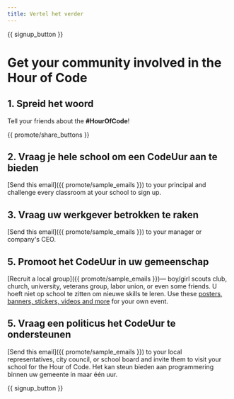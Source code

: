 ```yaml
---
title: Vertel het verder
---
```


{{ signup_button }}

# Get your community involved in the Hour of Code

## 1. Spreid het woord

Tell your friends about the **#HourOfCode**!

{{ promote/share_buttons }}

## 2. Vraag je hele school om een CodeUur aan te bieden

[Send this email]({{ promote/sample_emails }}) to your principal and challenge every classroom at your school to sign up.

## 3. Vraag uw werkgever betrokken te raken

[Send this email]({{ promote/sample_emails }}) to your manager or company's CEO.

## 5. Promoot het CodeUur in uw gemeenschap

[Recruit a local group]({{ promote/sample_emails }})— boy/girl scouts club, church, university, veterans group, labor union, or even some friends. U hoeft niet op school te zitten om nieuwe skills te leren. Use these [posters, banners, stickers, videos and more](/promote/resources) for your own event.

## 5. Vraag een politicus het CodeUur te ondersteunen

[Send this email]({{ promote/sample_emails }}) to your local representatives, city council, or school board and invite them to visit your school for the Hour of Code. Het kan steun bieden aan programmering binnen uw gemeente in maar één uur.

{{ signup_button }}